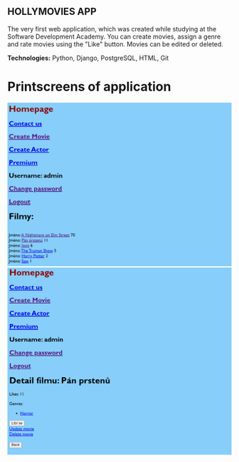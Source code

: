 ## HOLLYMOVIES APP

The very first web application, which was created while studying at the Software Development Academy. You can create movies, assign a genre and rate movies using the "Like" button. Movies can be edited or deleted.

<b>Technologies:</b> Python, Django, PostgreSQL, HTML, Git

# Printscreens of application
![hollymovies app](./static/images/hollymoviesweb1.png "Hollymovies web")
![hollymovies app](./static/images/hollymoviesweb2.png "Hollymovies web")